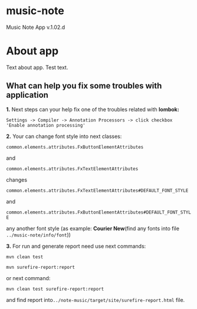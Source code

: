 # music-note
Music Note App v.1.02.d

About app
=====================

Text about app.
Test text.

What can help you fix some troubles with application
-----------------------------------
**1.** Next steps can your help fix one of the troubles related with **lombok:**

`Settings -> Compiler -> Annotation Processors -> click checkbox 'Enable annotation processing'`

**2.** Your can change font style into next classes:

`common.elements.attributes.FxButtonElementAttributes`

and 

`common.elements.attributes.FxTextElementAttributes`

changes

`common.elements.attributes.FxTextElementAttributes#DEFAULT_FONT_STYLE`

and 

`common.elements.attributes.FxButtonElementAttributes#DEFAULT_FONT_STYLE`

any another font style (as example: **Courier New**(find any fonts into file `../music-note/info/font`))

**3.** For run and generate report need use next commands:

`mvn clean test`

`mvn surefire-report:report`

or next command:

`mvn clean test surefire-report:report`

and find report into`../note-music/target/site/surefire-report.html` file.